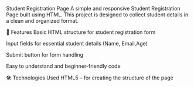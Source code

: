Student Registration Page
A simple and responsive Student Registration Page built using HTML.
This project is designed to collect student details in a clean and organized format.

📌 Features
Basic HTML structure for student registration form

Input fields for essential student details (Name, Email,Age)

Submit button for form handling

Easy to understand and beginner-friendly code

🛠️ Technologies Used
HTML5 – for creating the structure of the page
